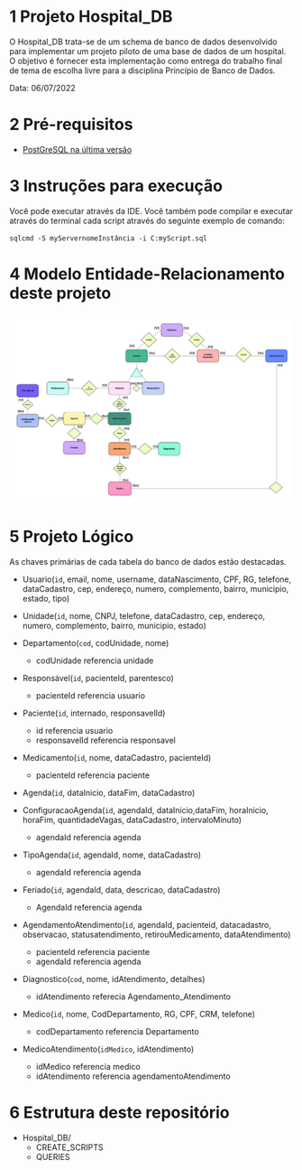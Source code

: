 # 1 Projeto Hospital_DB

O Hospital_DB trata-se de um schema de banco de dados desenvolvido para implementar um projeto piloto de uma base de dados de um hospital. O objetivo é fornecer esta implementação como entrega do trabalho final de tema de escolha livre para a disciplina Princípio de Banco de Dados.

Data: 06/07/2022

# 2 Pré-requisitos

* [PostGreSQL na última versão](https://www.postgresql.org/download/)

# 3 Instruções para execução

Você pode executar através da IDE. Você também pode compilar e executar através do terminal cada script através do seguinte exemplo de comando:

```
sqlcmd -S myServernomeInstância -i C:myScript.sql
```

# 4 Modelo Entidade-Relacionamento deste projeto

![MER](https://github.com/nataliaRabelo/Hospital_DB/blob/main/Hospital_MER.jpg)

# 5 Projeto Lógico

As chaves primárias de cada tabela do banco de dados estão destacadas.

* Usuario(`id`,  email, nome,  username, dataNascimento, CPF, RG, telefone, dataCadastro, cep, endereço, numero, complemento, bairro, municipio, estado, tipo)

* Unidade(`id`, nome, CNPJ, telefone, dataCadastro, cep, endereço, numero, complemento, bairro, municipio, estado)
 
* Departamento(`cod`, codUnidade, nome)
    * codUnidade referencia unidade 

* Responsável(`id`, pacienteId, parentesco)
    * pacienteId referencia usuario

* Paciente(`id`, internado, responsavelId)
    * id referencia usuario
    * responsavelId referencia responsavel

* Medicamento(`id`, nome, dataCadastro, pacienteId)
    * pacienteId referencia paciente

* Agenda(`id`, dataInicio, dataFim, dataCadastro)
 
* ConfiguracaoAgenda(`id`, agendaId, dataInicio,dataFim, horaInicio, horaFim, quantidadeVagas, dataCadastro, intervaloMinuto)
    * agendaId referencia agenda
 
* TipoAgenda(`id`, agendaId, nome, dataCadastro)
    * agendaId referencia agenda

* Feriado(`id`, agendaId, data, descricao, dataCadastro)
    * AgendaId referencia agenda

* AgendamentoAtendimento(`id`, agendaId, pacienteid, datacadastro, observacao, statusatendimento, retirouMedicamento, dataAtendimento)
    * pacienteId referencia paciente
    * agendaId referencia agenda
 
* Diagnostico(`cod`, nome, idAtendimento, detalhes)
    * idAtendimento referecia Agendamento_Atendimento
 
* Medico(`id`, nome, CodDepartamento, RG, CPF, CRM, telefone)
    * codDepartamento referencia Departamento

* MedicoAtendimento(`idMedico`, idAtendimento)
    * idMedico referencia medico
    * idAtendimento referencia agendamentoAtendimento

# 6 Estrutura deste repositório

* Hospital_DB/
    * CREATE_SCRIPTS
    * QUERIES